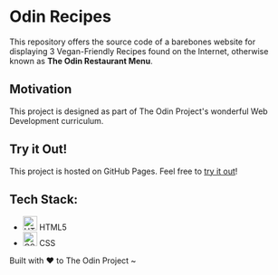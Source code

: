 # Odin Recipes
This repository offers the source code of a barebones website for displaying 3 Vegan-Friendly Recipes found on the Internet, otherwise known as **The Odin Restaurant Menu**.

## Motivation
This project is designed as part of The Odin Project's wonderful Web Development curriculum.

## Try it Out!
This project is hosted on GitHub Pages. Feel free to [try it out](https://raineedust.github.io/odin-recipes/)!

## Tech Stack:
- <img src="https://upload.wikimedia.org/wikipedia/commons/6/61/HTML5_logo_and_wordmark.svg" alt="HTML 5" width="25"/> HTML5
- <img src="https://upload.wikimedia.org/wikipedia/commons/d/d5/CSS3_logo_and_wordmark.svg" alt="CSS" width="25"/>  CSS

Built with :heart: to The Odin Project ~